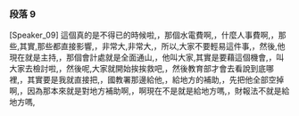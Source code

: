 ### 段落 9

[Speaker_09] 這個真的是不得已的時候啦,，那個水電費啊,，什麼人事費啊,，那些,其實,那些都直接影響,，非常大,非常大,，所以,大家不要輕易這件事,，然後,他現在就是主持,，那個會計處就是全面通山,，他叫大家,其實是要藉這個機會,，叫大家去檢討啦,，然後呢,大家就開始挨挨救吧,，然後教育部才會去看說到底哪裡,，其實要是我就直接把,，國教署那邊給他,，給地方的補助,，先把他全部空掉啊,，因為那本來就是對地方補助啊,，啊現在不是就是給地方嗎,，財報法不就是給地方嗎,